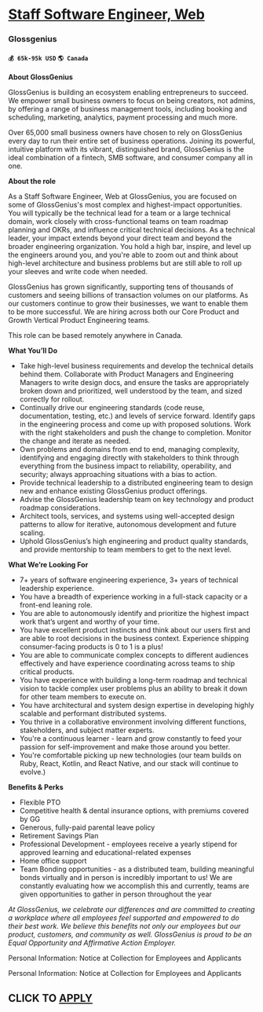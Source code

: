 # [Staff Software Engineer, Web](https://www.remotewlb.com/apply/staff-software-engineer-web-47429)  
### Glossgenius  
#### `💰 65k-95k USD` `🌎 Canada`  

**About GlossGenius**

GlossGenius is building an ecosystem enabling entrepreneurs to succeed. We empower small business owners to focus on being creators, not admins, by offering a range of business management tools, including booking and scheduling, marketing, analytics, payment processing and much more.

Over 65,000 small business owners have chosen to rely on GlossGenius every day to run their entire set of business operations. Joining its powerful, intuitive platform with its vibrant, distinguished brand, GlossGenius is the ideal combination of a fintech, SMB software, and consumer company all in one.

**About the role**

As a Staff Software Engineer, Web at GlossGenius, you are focused on some of GlossGenius's most complex and highest-impact opportunities. You will typically be the technical lead for a team or a large technical domain, work closely with cross-functional teams on team roadmap planning and OKRs, and influence critical technical decisions. As a technical leader, your impact extends beyond your direct team and beyond the broader engineering organization. You hold a high bar, inspire, and level up the engineers around you, and you're able to zoom out and think about high-level architecture and business problems but are still able to roll up your sleeves and write code when needed.

GlossGenius has grown significantly, supporting tens of thousands of customers and seeing billions of transaction volumes on our platforms. As our customers continue to grow their businesses, we want to enable them to be more successful. We are hiring across both our Core Product and Growth Vertical Product Engineering teams.

This role can be based remotely anywhere in Canada.

**What You’ll Do**

  * Take high-level business requirements and develop the technical details behind them. Collaborate with Product Managers and Engineering Managers to write design docs, and ensure the tasks are appropriately broken down and prioritized, well understood by the team, and sized correctly for rollout.
  * Continually drive our engineering standards (code reuse, documentation, testing, etc.) and levels of service forward. Identify gaps in the engineering process and come up with proposed solutions. Work with the right stakeholders and push the change to completion. Monitor the change and iterate as needed.
  * Own problems and domains from end to end, managing complexity, identifying and engaging directly with stakeholders to think through everything from the business impact to reliability, operability, and security; always approaching situations with a bias to action.
  * Provide technical leadership to a distributed engineering team to design new and enhance existing GlossGenius product offerings.
  * Advise the GlossGenius leadership team on key technology and product roadmap considerations.
  * Architect tools, services, and systems using well-accepted design patterns to allow for iterative, autonomous development and future scaling.
  * Uphold GlossGenius’s high engineering and product quality standards, and provide mentorship to team members to get to the next level.

**What We’re Looking For**

  * 7+ years of software engineering experience, 3+ years of technical leadership experience.
  * You have a breadth of experience working in a full-stack capacity or a front-end leaning role.
  * You are able to autonomously identify and prioritize the highest impact work that’s urgent and worthy of your time.
  * You have excellent product instincts and think about our users first and are able to root decisions in the business context. Experience shipping consumer-facing products is 0 to 1 is a plus!
  * You are able to communicate complex concepts to different audiences effectively and have experience coordinating across teams to ship critical products.
  * You have experience with building a long-term roadmap and technical vision to tackle complex user problems plus an ability to break it down for other team members to execute on.
  * You have architectural and system design expertise in developing highly scalable and performant distributed systems.
  * You thrive in a collaborative environment involving different functions, stakeholders, and subject matter experts.
  * You're a continuous learner - learn and grow constantly to feed your passion for self-improvement and make those around you better.
  * You're comfortable picking up new technologies (our team builds on Ruby, React, Kotlin, and React Native, and our stack will continue to evolve.)

**Benefits & Perks**

  * Flexible PTO
  * Competitive health & dental insurance options, with premiums covered by GG
  * Generous, fully-paid parental leave policy
  * Retirement Savings Plan
  * Professional Development - employees receive a yearly stipend for approved learning and educational-related expenses
  * Home office support
  * Team Bonding opportunities - as a distributed team, building meaningful bonds virtually and in person is incredibly important to us! We are constantly evaluating how we accomplish this and currently, teams are given opportunities to gather in person throughout the year

_At GlossGenius, we celebrate our differences and are committed to creating a workplace where all employees feel supported and empowered to do their best work. We believe this benefits not only our employees but our product, customers, and community as well. GlossGenius is proud to be an Equal Opportunity and Affirmative Action Employer._

Personal Information: Notice at Collection for Employees and Applicants

Personal Information: Notice at Collection for Employees and Applicants

  
## CLICK TO [APPLY](https://www.remotewlb.com/apply/staff-software-engineer-web-47429)

